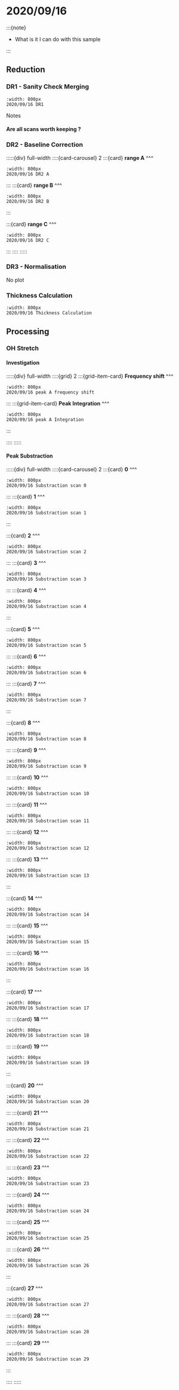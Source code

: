 # 2020/09/16

:::{note}

- What is it I can do with this sample

:::

## Reduction

### DR1 - Sanity Check Merging

```{figure} Plots/DR/DR1_2020_09_16_Full-range.png
:width: 800px
2020/09/16 DR1
```

Notes

#### Are all scans worth keeping ?


### DR2 - Baseline Correction

:::::{div} full-width
::::{card-carousel} 2
:::{card} 
**range A**
^^^

```{figure} Plots/DR/DR2_2020_09_16_A.png
:width: 800px
2020/09/16 DR2 A
```

:::
:::{card} 
**range B**
^^^

```{figure} Plots/DR/DR2_2020_09_16_B.png
:width: 800px
2020/09/16 DR2 B
```

:::

:::{card} 
**range C**
^^^

```{figure} Plots/DR/DR2_2020_09_16_C.png
:width: 800px
2020/09/16 DR2 C
```

:::
::::
:::::

### DR3 - Normalisation

No plot 

### Thickness Calculation

```{figure} Plots/DR/Thickness-calc_2020_09_16_2.png
:width: 800px
2020/09/16 Thickness Calculation
```


## Processing

### OH Stretch

#### Investigation


:::::{div} full-width
::::{grid} 2
:::{grid-item-card}
**Frequency shift**
^^^

```{figure} Plots/DR/DR2_2020_09_16_PeakA-frequency_wA0.png
:width: 800px
2020/09/16 peak A frequency shift
```

:::
:::{grid-item-card}
**Peak Integration** 
^^^

```{figure} Plots/DR/DR2_2020_09_16_PeakA-Integration.png
:width: 800px
2020/09/16 peak A Integration
```

:::

::::
:::::

#### Peak Substraction

:::::{div} full-width
::::{card-carousel} 2
:::{card} 
**0**
^^^

```{figure} Plots/DP/PNG/DP1_2020_09_16_0.png
:width: 800px
2020/09/16 Substraction scan 0
```

:::
:::{card} 
**1**
^^^

```{figure} Plots/DP/PNG/DP1_2020_09_16_1.png
:width: 800px
2020/09/16 Substraction scan 1
```


:::

:::{card} 
**2**
^^^

```{figure} Plots/DP/PNG/DP1_2020_09_16_2.png
:width: 800px
2020/09/16 Substraction scan 2
```

:::
:::{card} 
**3**
^^^

```{figure} Plots/DP/PNG/DP1_2020_09_16_3.png
:width: 800px
2020/09/16 Substraction scan 3
```

:::
:::{card} 
**4**
^^^

```{figure} Plots/DP/PNG/DP1_2020_09_16_4.png
:width: 800px
2020/09/16 Substraction scan 4
```


:::

:::{card} 
**5**
^^^

```{figure} Plots/DP/PNG/DP1_2020_09_16_5.png
:width: 800px
2020/09/16 Substraction scan 5
```

:::
:::{card} 
**6**
^^^

```{figure} Plots/DP/PNG/DP1_2020_09_16_6.png
:width: 800px
2020/09/16 Substraction scan 6
```

:::
:::{card} 
**7**
^^^

```{figure} Plots/DP/PNG/DP1_2020_09_16_7.png
:width: 800px
2020/09/16 Substraction scan 7
```


:::

:::{card} 
**8**
^^^

```{figure} Plots/DP/PNG/DP1_2020_09_16_8.png
:width: 800px
2020/09/16 Substraction scan 8
```

:::
:::{card} 
**9**
^^^

```{figure} Plots/DP/PNG/DP1_2020_09_16_9.png
:width: 800px
2020/09/16 Substraction scan 9
```

:::
:::{card} 
**10**
^^^

```{figure} Plots/DP/PNG/DP1_2020_09_16_10.png
:width: 800px
2020/09/16 Substraction scan 10
```


:::
:::{card} 
**11**
^^^

```{figure} Plots/DP/PNG/DP1_2020_09_16_11.png
:width: 800px
2020/09/16 Substraction scan 11
```

:::
:::{card} 
**12**
^^^

```{figure} Plots/DP/PNG/DP1_2020_09_16_12.png
:width: 800px
2020/09/16 Substraction scan 12
```

:::
:::{card} 
**13**
^^^

```{figure} Plots/DP/PNG/DP1_2020_09_16_13.png
:width: 800px
2020/09/16 Substraction scan 13
```


:::

:::{card} 
**14**
^^^

```{figure} Plots/DP/PNG/DP1_2020_09_16_14.png
:width: 800px
2020/09/16 Substraction scan 14
```

:::
:::{card} 
**15**
^^^

```{figure} Plots/DP/PNG/DP1_2020_09_16_15.png
:width: 800px
2020/09/16 Substraction scan 15
```

:::
:::{card} 
**16**
^^^

```{figure} Plots/DP/PNG/DP1_2020_09_16_16.png
:width: 800px
2020/09/16 Substraction scan 16
```


:::

:::{card} 
**17**
^^^

```{figure} Plots/DP/PNG/DP1_2020_09_16_17.png
:width: 800px
2020/09/16 Substraction scan 17
```

:::
:::{card} 
**18**
^^^

```{figure} Plots/DP/PNG/DP1_2020_09_16_18.png
:width: 800px
2020/09/16 Substraction scan 18
```

:::
:::{card} 
**19**
^^^

```{figure} Plots/DP/PNG/DP1_2020_09_16_19.png
:width: 800px
2020/09/16 Substraction scan 19
```


:::

:::{card} 
**20**
^^^

```{figure} Plots/DP/PNG/DP1_2020_09_16_20.png
:width: 800px
2020/09/16 Substraction scan 20
```

:::
:::{card} 
**21**
^^^

```{figure} Plots/DP/PNG/DP1_2020_09_16_21.png
:width: 800px
2020/09/16 Substraction scan 21
```

:::
:::{card} 
**22**
^^^

```{figure} Plots/DP/PNG/DP1_2020_09_16_22.png
:width: 800px
2020/09/16 Substraction scan 22
```


:::
:::{card} 
**23**
^^^

```{figure} Plots/DP/PNG/DP1_2020_09_16_23.png
:width: 800px
2020/09/16 Substraction scan 23
```

:::
:::{card} 
**24**
^^^

```{figure} Plots/DP/PNG/DP1_2020_09_16_24.png
:width: 800px
2020/09/16 Substraction scan 24
```

:::
:::{card} 
**25**
^^^

```{figure} Plots/DP/PNG/DP1_2020_09_16_25.png
:width: 800px
2020/09/16 Substraction scan 25
```

:::
:::{card} 
**26**
^^^

```{figure} Plots/DP/PNG/DP1_2020_09_16_26.png
:width: 800px
2020/09/16 Substraction scan 26
```


:::

:::{card} 
**27**
^^^

```{figure} Plots/DP/PNG/DP1_2020_09_16_27.png
:width: 800px
2020/09/16 Substraction scan 27
```

:::
:::{card} 
**28**
^^^

```{figure} Plots/DP/PNG/DP1_2020_09_16_28.png
:width: 800px
2020/09/16 Substraction scan 28
```

:::
:::{card} 
**29**
^^^

```{figure} Plots/DP/PNG/DP1_2020_09_16_29.png
:width: 800px
2020/09/16 Substraction scan 29
```

:::

::::
:::::